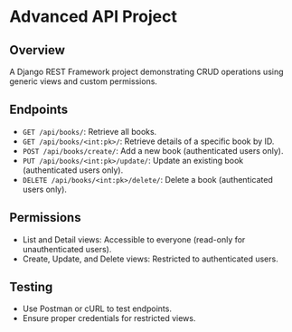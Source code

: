 # Advanced API Project

## Overview
A Django REST Framework project demonstrating CRUD operations using generic views and custom permissions.

## Endpoints
- `GET /api/books/`: Retrieve all books.
- `GET /api/books/<int:pk>/`: Retrieve details of a specific book by ID.
- `POST /api/books/create/`: Add a new book (authenticated users only).
- `PUT /api/books/<int:pk>/update/`: Update an existing book (authenticated users only).
- `DELETE /api/books/<int:pk>/delete/`: Delete a book (authenticated users only).

## Permissions
- List and Detail views: Accessible to everyone (read-only for unauthenticated users).
- Create, Update, and Delete views: Restricted to authenticated users.

## Testing
- Use Postman or cURL to test endpoints.
- Ensure proper credentials for restricted views.
